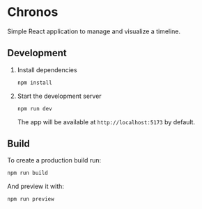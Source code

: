 # Chronos

Simple React application to manage and visualize a timeline. 

## Development

1. Install dependencies
   ```bash
   npm install
   ```
2. Start the development server
   ```bash
   npm run dev
   ```
   The app will be available at `http://localhost:5173` by default.

## Build

To create a production build run:

```bash
npm run build
```

And preview it with:

```bash
npm run preview
```
